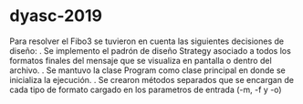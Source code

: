 # dyasc-2019

Para resolver el Fibo3 se tuvieron en cuenta las siguientes decisiones de diseño:
. Se implemento el padrón de diseño Strategy asociado a todos los  formatos finales del mensaje que se visualiza en pantalla o dentro del archivo.
. Se mantuvo la clase Program como clase principal en donde se inicializa la ejecución.
. Se crearon métodos separados que se encargan de cada tipo de formato cargado en los parametros de entrada (-m, -f y -o)